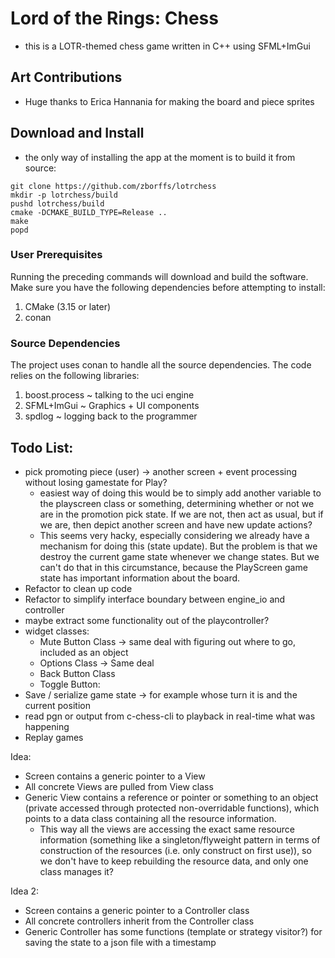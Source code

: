 # Lord of the Rings: Chess
- this is a LOTR-themed chess game written in C++ using SFML+ImGui

## Art Contributions
- Huge thanks to Erica Hannania for making the board and piece sprites

## Download and Install
- the only way of installing the app at the moment is to build it from source:

```shell
git clone https://github.com/zborffs/lotrchess
mkdir -p lotrchess/build
pushd lotrchess/build
cmake -DCMAKE_BUILD_TYPE=Release ..
make
popd
```

### User Prerequisites
Running the preceding commands will download and build the software. Make sure you have the following dependencies 
before attempting to install:
1. CMake (3.15 or later)
2. conan

### Source Dependencies
The project uses conan to handle all the source dependencies. The code relies on the following libraries:
  1. boost.process ~ talking to the uci engine
  2. SFML+ImGui ~ Graphics + UI components
  3. spdlog ~ logging back to the programmer

## Todo List:
- pick promoting piece (user) -> another screen + event processing without losing gamestate for Play?
  - easiest way of doing this would be to simply add another variable to the playscreen class or something, determining
    whether or not we are in the promotion pick state. If we are not, then act as usual, but if we are, then depict 
    another screen and have new update actions?
  - This seems very hacky, especially considering we already have a mechanism for doing this (state update). But the 
    problem is that we destroy the current game state whenever we change states. But we can't do that in this 
    circumstance, because the PlayScreen game state has important information about the board.
- Refactor to clean up code
- Refactor to simplify interface boundary between engine_io and controller
- maybe extract some functionality out of the playcontroller?
- widget classes:
  - Mute Button Class -> same deal with figuring out where to go, included as an object
  - Options Class -> Same deal
  - Back Button Class
  - Toggle Button:
- Save / serialize game state -> for example whose turn it is and the current position
- read pgn or output from c-chess-cli to playback in real-time what was happening
- Replay games


Idea:
- Screen contains a generic pointer to a View
- All concrete Views are pulled from View class
- Generic View contains a reference or pointer or something to an object (private accessed through protected 
  non-overridable functions), which points to a data class containing all the resource information.
  - This way all the views are accessing the exact same resource information (something like a singleton/flyweight 
    pattern in terms of construction of the resources (i.e. only construct on first use)), so we don't have to keep 
    rebuilding the resource data, and only one class manages it?

Idea 2:
- Screen contains a generic pointer to a Controller class
- All concrete controllers inherit from the Controller class
- Generic Controller has some functions (template or strategy visitor?) for saving the state to a json file with a timestamp
